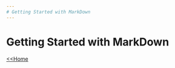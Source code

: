 ```yaml
---
# Getting Started with MarkDown        
---
```

# Getting Started with MarkDown 
[<<Home](../index.md)
